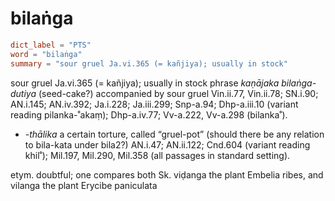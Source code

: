 # bilaṅga

``` toml
dict_label = "PTS"
word = "bilaṅga"
summary = "sour gruel Ja.vi.365 (= kañjiya); usually in stock"
```

sour gruel Ja.vi.365 (= kañjiya); usually in stock phrase *kaṇājaka bilaṅga\-dutiya* (seed\-cake?) accompanied by sour gruel Vin.ii.77, Vin.ii.78; SN.i.90; AN.i.145; AN.iv.392; Ja.i.228; Ja.iii.299; Snp\-a.94; Dhp\-a.iii.10 (variant reading pilanka\-˚akaṃ); Dhp\-a.iv.77; Vv\-a.222, Vv\-a.298 (bilanka˚).

* *\-thālika* a certain torture, called “gruel\-pot” (should there be any relation to bila\-kata under bila2?) AN.i.47; AN.ii.122; Cnd.604 (variant reading khil˚); Mil.197, Mil.290, Mil.358 (all passages in standard setting).

etym. doubtful; one compares both Sk. viḍanga the plant Embelia ribes, and vilanga the plant Erycibe paniculata

